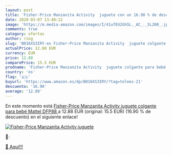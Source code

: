 ```yaml
---
layout: post
title: 'Fisher-Price Manzanita Activity  juguete con un 16.90 % de descuento'
date: 2020-03-07 13:40:12
image: 'https://m.media-amazon.com/images/I/41ufEU2GhSL._AC_._SL200_.jpg'
comments: true
category: ofertas
author: ring
slug: 'B016XS3IRY-es Fisher-Price Manzanita Activity  juguete colgante para bebé  Mattel DFP88 '
actualPrice: 12.88 EUR
currency: EUR
price: 12.88
comparePrice: 15.5 EUR
prodname: 'Fisher-Price Manzanita Activity  juguete colgante para bebé  Mattel DFP88 '
country: 'es'
flag: '🇪🇸'
buyurl: 'https://www.amazon.es/dp/B016XS3IRY/?tag=tolees-21'
descuento: '16.90'
average: '12.88'
---
```


En este momento está [Fisher-Price Manzanita Activity  juguete colgante para bebé  Mattel DFP88 ](https://www.amazon.es/dp/B016XS3IRY/?tag=tolees-21) a 12.88 EUR (original: 15.5 EUR) (16.90 %  de descuento) en el siguiente enlace!

[![Fisher-Price Manzanita Activity  juguete](https://m.media-amazon.com/images/I/41ufEU2GhSL._AC_._SL200_.jpg)](https://www.amazon.es/dp/B016XS3IRY/?tag=tolees-21)

🔎:


[🛒 Aquí!!!](https://www.amazon.es/dp/B016XS3IRY/?tag=tolees-21)
